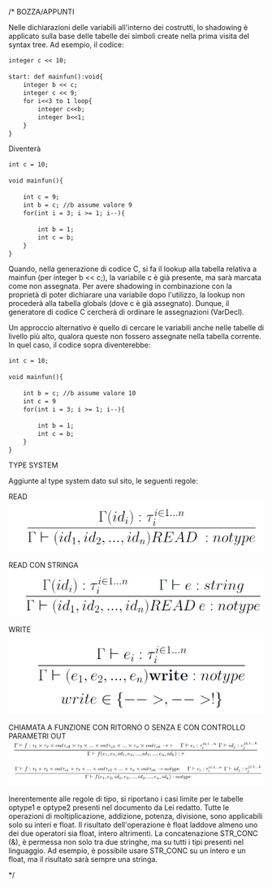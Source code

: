 /* BOZZA/APPUNTI

Nelle dichiarazioni delle variabili all'interno dei costrutti, lo shadowing è applicato sulla base delle tabelle dei simboli create nella prima visita del syntax tree.
Ad esempio, il codice:

```
integer c << 10;

start: def mainfun():void{
    integer b << c;
    integer c << 9;
    for i<<3 to 1 loop{
        integer c<<b;
        integer b<<1;
    }
}
```
Diventerà
```
int c = 10;

void mainfun(){

	int c = 9;
	int b = c; //b assume valore 9
	for(int i = 3; i >= 1; i--){

		int b = 1;
		int c = b;
	}
}
```
Quando, nella generazione di codice C, si fa il lookup alla tabella relativa a mainfun (per integer b << c;), la variabile c è già presente, ma sarà marcata come non assegnata. Per avere shadowing in combinazione con la proprietà di poter dichiarare una variabile dopo l'utilizzo, la lookup non procederà alla tabella globals (dove c è già assegnato). Dunque, il generatore di codice C cercherà di ordinare le assegnazioni (VarDecl).

Un approccio alternativo è quello di cercare le variabili anche nelle tabelle di livello più alto, qualora queste non fossero assegnate nella tabella corrente. In quel caso, il codice sopra diventerebbe:
```
int c = 10;

void mainfun(){

	int b = c; //b assume valore 10
	int c = 9
	for(int i = 3; i >= 1; i--){

		int b = 1;
		int c = b;
	}
}
```

TYPE SYSTEM

Aggiunte al type system dato sul sito, le seguenti regole:

READ
![](docs/type_rules/Read.png)

READ CON STRINGA
![](docs/type_rules/ReadConStringa.png)

WRITE
![](docs/type_rules/Write.png)

CHIAMATA A FUNZIONE CON RITORNO O SENZA E CON CONTROLLO PARAMETRI OUT
![](docs/type_rules/FunCall_out_RitornoPROVA.png)
![](docs/type_rules/FunCall_out_NoRitornoPROVA.png)

Inerentemente alle regole di tipo, si riportano i casi limite per le tabelle optype1 e optype2
presenti nel documento da Lei redatto.
Tutte le operazioni di moltiplicazione, addizione, potenza, divisione, sono applicabili solo su interi e float.
 Il risultato dell'operazione è float laddove almeno uno dei due operatori sia float, intero altrimenti.
La concatenazione STR_CONC (&), è permessa non solo tra due stringhe, ma su tutti i tipi presenti nel linguaggio.
 Ad esempio, è possibile usare STR_CONC su un intero e un float, ma il risultato sarà sempre una stringa.

*/
